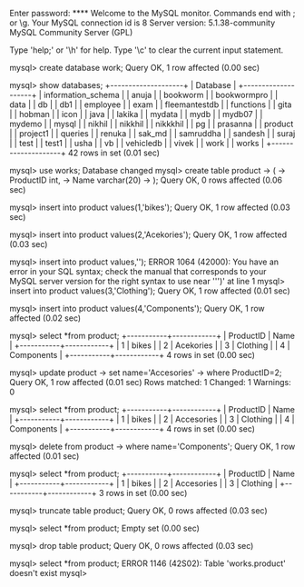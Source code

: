 Enter password: ****
Welcome to the MySQL monitor.  Commands end with ; or \g.
Your MySQL connection id is 8
Server version: 5.1.38-community MySQL Community Server (GPL)

Type 'help;' or '\h' for help. Type '\c' to clear the current input statement.

mysql> create database work;
Query OK, 1 row affected (0.00 sec)

mysql> show databases;
+--------------------+
| Database           |
+--------------------+
| information_schema |
| anuja              |
| bookworm           |
| bookwormpro        |
| data               |
| db                 |
| db1                |
| employee           |
| exam               |
| fleemantestdb      |
| functions          |
| gita               |
| hobman             |
| icon               |
| java               |
| lakika             |
| mydata             |
| mydb               |
| mydb07             |
| mydemo             |
| mysql              |
| nikhil             |
| nikkhil            |
| nikkkhil           |
| pg                 |
| prasanna           |
| product            |
| project1           |
| queries            |
| renuka             |
| sak_md             |
| samruddha          |
| sandesh            |
| suraj              |
| test               |
| test1              |
| usha               |
| vb                 |
| vehicledb          |
| vivek              |
| work               |
| works              |
+--------------------+
42 rows in set (0.01 sec)

mysql> use works;
Database changed
mysql> create table product
    -> (
    -> ProductID int,
    -> Name varchar(20)
    -> );
Query OK, 0 rows affected (0.06 sec)

mysql> insert into product values(1,'bikes');
Query OK, 1 row affected (0.03 sec)

mysql> insert into product values(2,'Acekories');
Query OK, 1 row affected (0.03 sec)

mysql> insert into product values,'');
ERROR 1064 (42000): You have an error in your SQL syntax; check the manual that corresponds to your MySQL server version for the right syntax to use near ''')' at line 1
mysql> insert into product values(3,'Clothing');
Query OK, 1 row affected (0.01 sec)

mysql> insert into product values(4,'Components');
Query OK, 1 row affected (0.02 sec)

mysql> select *from product;
+-----------+------------+
| ProductID | Name       |
+-----------+------------+
|         1 | bikes      |
|         2 | Acekories  |
|         3 | Clothing   |
|         4 | Components |
+-----------+------------+
4 rows in set (0.00 sec)

mysql> update product
    -> set name='Accesories'
    -> where ProductID=2;
Query OK, 1 row affected (0.01 sec)
Rows matched: 1  Changed: 1  Warnings: 0

mysql> select *from product;
+-----------+------------+
| ProductID | Name       |
+-----------+------------+
|         1 | bikes      |
|         2 | Accesories |
|         3 | Clothing   |
|         4 | Components |
+-----------+------------+
4 rows in set (0.00 sec)

mysql> delete from product
    -> where name='Components';
Query OK, 1 row affected (0.01 sec)

mysql> select *from product;
+-----------+------------+
| ProductID | Name       |
+-----------+------------+
|         1 | bikes      |
|         2 | Accesories |
|         3 | Clothing   |
+-----------+------------+
3 rows in set (0.00 sec)

mysql> truncate table product;
Query OK, 0 rows affected (0.03 sec)

mysql> select *from product;
Empty set (0.00 sec)

mysql> drop table product;
Query OK, 0 rows affected (0.03 sec)

mysql> select *from product;
ERROR 1146 (42S02): Table 'works.product' doesn't exist
mysql>
